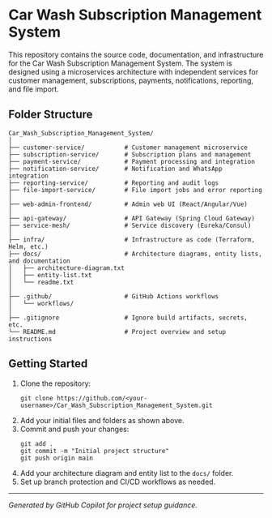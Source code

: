 # Car Wash Subscription Management System

This repository contains the source code, documentation, and infrastructure for the Car Wash Subscription Management System. The system is designed using a microservices architecture with independent services for customer management, subscriptions, payments, notifications, reporting, and file import.

## Folder Structure

```
Car_Wash_Subscription_Management_System/
│
├── customer-service/           # Customer management microservice
├── subscription-service/       # Subscription plans and management
├── payment-service/            # Payment processing and integration
├── notification-service/       # Notification and WhatsApp integration
├── reporting-service/          # Reporting and audit logs
├── file-import-service/        # File import jobs and error reporting
│
├── web-admin-frontend/         # Admin web UI (React/Angular/Vue)
│
├── api-gateway/                # API Gateway (Spring Cloud Gateway)
├── service-mesh/               # Service discovery (Eureka/Consul)
│
├── infra/                      # Infrastructure as code (Terraform, Helm, etc.)
├── docs/                       # Architecture diagrams, entity lists, and documentation
│   ├── architecture-diagram.txt
│   ├── entity-list.txt
│   └── readme.txt
│
├── .github/                    # GitHub Actions workflows
│   └── workflows/
│
├── .gitignore                  # Ignore build artifacts, secrets, etc.
└── README.md                   # Project overview and setup instructions
```

## Getting Started
1. Clone the repository:
   ```
   git clone https://github.com/<your-username>/Car_Wash_Subscription_Management_System.git
   ```
2. Add your initial files and folders as shown above.
3. Commit and push your changes:
   ```
   git add .
   git commit -m "Initial project structure"
   git push origin main
   ```
4. Add your architecture diagram and entity list to the `docs/` folder.
5. Set up branch protection and CI/CD workflows as needed.

---
*Generated by GitHub Copilot for project setup guidance.*

